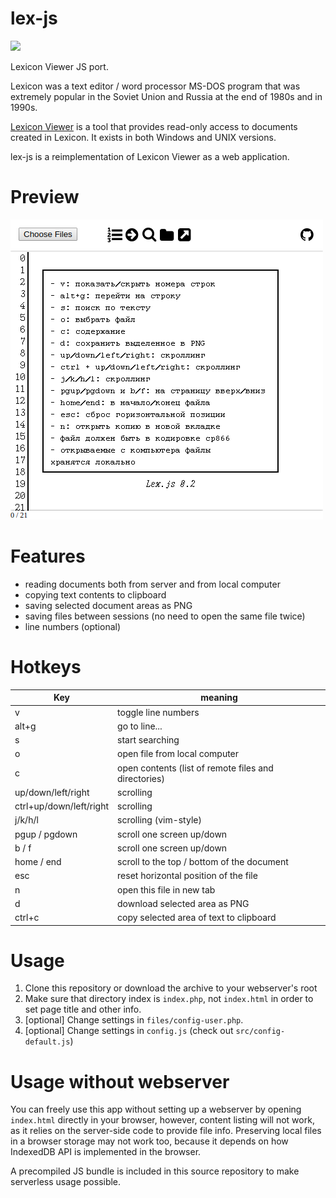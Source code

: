 # lex-js

<img src="https://ci.appveyor.com/api/projects/status/github/lex-js/lex-js?retina=true" />

Lexicon Viewer JS port.

Lexicon was a text editor / word processor MS-DOS program that was extremely popular in the Soviet Union and Russia at the end of 1980s and in 1990s.

[Lexicon Viewer](http://www.lexview.spb.ru/) is a tool that provides read-only access to documents created in Lexicon. It exists in both Windows and UNIX versions.

lex-js is a reimplementation of Lexicon Viewer as a web application.

# Preview

![lex-js preview](preview.png)

# Features

- reading documents both from server and from local computer
- copying text contents to clipboard
- saving selected document areas as PNG
- saving files between sessions (no need to open the same file twice)
- line numbers (optional)

# Hotkeys


| Key | meaning |
|-----|---------|
| v  | toggle line numbers  |
| alt+g | go to line... |
| s | start searching |
| o | open file from local computer |
| c | open contents (list of remote files and directories) |
| up/down/left/right | scrolling |
| ctrl+up/down/left/right | scrolling |
| j/k/h/l | scrolling (vim-style) |
| pgup / pgdown | scroll one screen up/down |
| b / f | scroll one screen up/down |
| home / end | scroll to the top / bottom of the document |
| esc | reset horizontal position of the file |
| n | open this file in new tab |
| d | download selected area as PNG |
| ctrl+c | copy selected area of text to clipboard |

# Usage

1. Clone this repository or download the archive to your webserver's root
2. Make sure that directory index is `index.php`, not `index.html` in order to set page title and other info.
3. [optional] Change settings in `files/config-user.php`.
4. [optional] Change settings in `config.js` (check out `src/config-default.js`)

# Usage without webserver

You can freely use this app without setting up a webserver by opening `index.html` directly in your browser, however, content listing will not work, as it relies on the server-side code to provide file info. Preserving local files in a browser storage may not work too, because it depends on how IndexedDB API is implemented in the browser.

A precompiled JS bundle is included in this source repository to make serverless usage possible.

